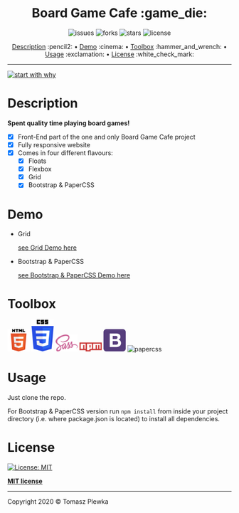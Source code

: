 <div>
    <h1 align="center">Board Game Cafe :game_die: </h1>
    <p align="center">
      <img src="https://img.shields.io/github/issues/tomaszplewka/02_board_game_cafe" alt="issues">
      <img src="https://img.shields.io/github/forks/tomaszplewka/02_board_game_cafe" alt="forks">
      <img src="https://img.shields.io/github/stars/tomaszplewka/02_board_game_cafe" alt="stars">
      <img src="https://img.shields.io/github/license/tomaszplewka/02_board_game_cafe" alt="license">
    </p>
</div>
<p align="center">
    <a href="#description">Description</a> :pencil2: • 
    <a href="#demo">Demo</a> :cinema: •
    <a href="#toolbox">Toolbox</a> :hammer_and_wrench: •
    <a href="#usage">Usage</a> :exclamation: •
    <a href="#license">License</a> :white_check_mark:
</p>

---

[![start with why](https://img.shields.io/badge/start%20with-why%3F-brightgreen.svg?style=flat)](http://www.ted.com/talks/simon_sinek_how_great_leaders_inspire_action)

# Description 

**Spent quality time playing board games!**

- [x] Front-End part of the one and only Board Game Cafe project
- [x] Fully responsive website
- [x] Comes in four different flavours:
  - [x] Floats
  - [x] Flexbox
  - [x] Grid
  - [x] Bootstrap & PaperCSS

# Demo

+ Grid

    [see Grid Demo here](https://github.com/tomaszplewka/02_board_game_cafe/tree/master/03_grid "Grid Demo")
    
+ Bootstrap & PaperCSS

    [see Bootstrap & PaperCSS Demo here](https://github.com/tomaszplewka/02_board_game_cafe/tree/master/04_bootstrap_paper_css "Grid Demo")

# Toolbox

<p align="">
    <img src="https://github.com/tomaszplewka/02_board_game_cafe/blob/master/imgs/html5-with-wordmark-color.svg" width="50" alt="html5" >
    <img src="https://github.com/tomaszplewka/02_board_game_cafe/blob/master/imgs/css3-seeklogo.com.svg" width="50" alt="css3" >
    <img src="https://github.com/tomaszplewka/02_board_game_cafe/blob/master/imgs/sass-seeklogo.com.svg" width="50" alt="sass" >
    <img src="https://github.com/tomaszplewka/02_board_game_cafe/blob/master/imgs/npm-node-package-manager.svg" width="50" alt="npm" >
    <img src="https://github.com/tomaszplewka/02_board_game_cafe/blob/master/imgs/bootstrap-seeklogo.com.svg" width="50" alt="bootstrap" >
    <img src="https://raw.githubusercontent.com/papercss/papercss/master/docs/static/favicon.ico?raw=true" width="50" alt="papercss" >
</p>

# Usage

Just clone the repo.

For Bootstrap & PaperCSS version run `npm install` from inside your project directory (i.e. where package.json is located) to install all dependencies.

# License

[![License: MIT](https://img.shields.io/badge/License-MIT-green.svg)](https://opensource.org/licenses/MIT)

**[MIT license](http://opensource.org/licenses/mit-license.php)**

---

Copyright 2020 © Tomasz Plewka
